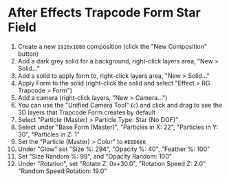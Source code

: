 # After Effects Trapcode Form Star Field

1. Create a new `1920x1080` composition (click the "New Composition" button)
2. Add a dark grey solid for a background, right-click layers area, "New > Solid..."
3. Add a solid to apply form to, right-click layers area, "New > Solid..."
4. Apply Form to the solid (right-click the solid and select "Effect > RG Trapcode > Form")
5. Add a camera (right-click layers, "New > Camera...")
6. You can use the "Unified Camera Tool" (`c`) and click and drag to see the 3D layers that Trapcode Form creates by default
7. Select "Particle (Master) > Particle Type: Star (No DOF)"
8. Select under "Base Form (Master)", "Particles in X: 22", "Particles in Y: 30", "Particles in Z: 1"
9. Set the "Particle (Master) > Color" to `#EED686`
10. Under "Glow" set "Size %: 294", "Opacity %: 40", "Feather %: 100"
11. Set "Size Random %: 99", and "Opacity Random: 100"
12. Under "Rotation", set "Rotate Z: 0x+30.0", "Rotation Speed Z: 2.0", "Random Speed Rotation: 19.0"
